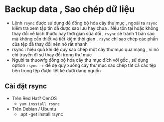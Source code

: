 # Backup data , Sao chép dữ liệu 
- Lệnh `rsync` được sử dụng để đồng bộ hóa cây thư mục , ngoài ra `rsync` kiểm tra xem tập tin đã được sao lưu hay chưa . Nếu tồn tại hoặc không thay đổi về kich thước hay thời gian sửa đổi , `rsync` sẽ tránh 1 bản sao mà không cần thiết và tiết kiệm thời gian . `rsync` chỉ sao chép các phần của tệp đã thay đổi nên nó rất nhanh 
- rsync : hiệu quả khi đệ quy sao chép một cây thư mục qua mạng , vì nó chỉ truyền đi sự thay đổi trong thư mục 
- Người ta thuowfg đồng bộ hóa cây thư mục đích với gốc , sử dụng option `rsync -r` để đẹ quy xuống cây thư mục sao chép tất cả các tệp bên trong tệp được liệt kê dưới dạng nguồn 


## Cài đặt rsync 
- Trên Red Hat? CenOS
  - `yum insstall rsync`
- Trên Debian / Ubuntu 
  - .apt -get install rsync 
  